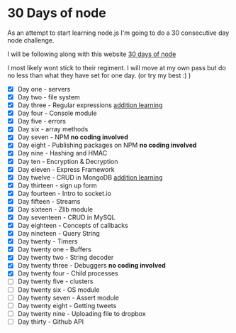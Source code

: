 # 30 Days of node

As an attempt to start learning node.js I'm going to do a 30 consecutive day node challenge.

I will be following along with this website [30 days of node](http://https://www.nodejsera.com/30-days-of-node.html)

I most likely wont stick to their regiment. I will move at my own pass but do no less than what they have set for one day. (or try my best :) )


- [x] Day one - servers
- [x] Day two - file system
- [x] Day three - Regular expressions
[addition learning](https://regexone.com/)
- [x] Day four - Console module
- [x] Day five - errors
- [x] Day six - array methods
- [x] Day seven - NPM **no coding involved**
- [x] Day eight - Publishing packages on NPM **no coding involved**
- [x] Day nine - Hashing and HMAC
- [x] Day ten - Encryption & Decryption
- [x] Day eleven - Express Framework
- [x] Day twelve - CRUD in MongoDB
[addition learning](https://www.nodejsera.com/library/nodejs-mongodb/create-database-in-mongodb-using-nodejs.html)
- [x] Day thirteen - sign up form
- [x] Day fourteen - Intro to socket.io
- [x] Day fifteen - Streams
- [x] Day sixteen - Zlib module
- [x] Day seventeen - CRUD in MySQL
- [x] Day eighteen - Concepts of callbacks
- [x] Day nineteen - Query String
- [x] Day twenty - Timers
- [x] Day twenty one - Buffers
- [x] Day twenty two - String decoder
- [x] Day twenty three - Debuggers **no coding involved**
- [x] Day twenty four - Child processes
- [ ] Day twenty five - clusters
- [ ] Day twenty six - OS module
- [ ] Day twenty seven - Assert module
- [ ] Day twenty eight - Getting tweets
- [ ] Day twenty nine - Uploading file to dropbox
- [ ] Day thirty - Github API

